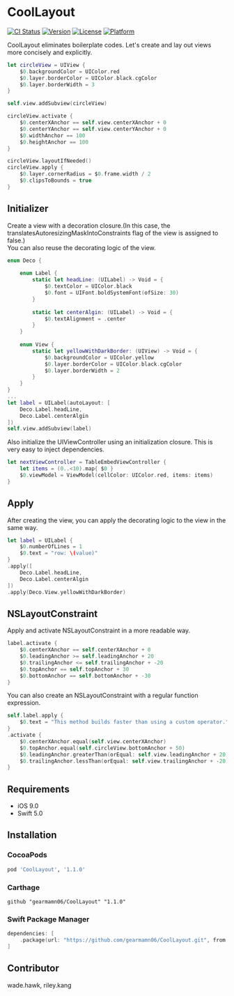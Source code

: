 # CoolLayout

[![CI Status](https://img.shields.io/travis/gearmamn06@gmail.com/CoolLayout.svg?style=flat)](https://travis-ci.org/gearmamn06@gmail.com/CoolLayout)
[![Version](https://img.shields.io/cocoapods/v/CoolLayout.svg?style=flat)](https://cocoapods.org/pods/CoolLayout)
[![License](https://img.shields.io/cocoapods/l/CoolLayout.svg?style=flat)](https://cocoapods.org/pods/CoolLayout)
[![Platform](https://img.shields.io/cocoapods/p/CoolLayout.svg?style=flat)](https://cocoapods.org/pods/CoolLayout)

CoolLayout eliminates boilerplate codes. Let's create and lay out views more concisely and explicitly. <br />

```swift
let circleView = UIView {
    $0.backgroundColor = UIColor.red
    $0.layer.borderColor = UIColor.black.cgColor
    $0.layer.borderWidth = 3
}

self.view.addSubview(circleView)

circleView.activate {
    $0.centerXAnchor == self.view.centerXAnchor + 0
    $0.centerYAnchor == self.view.centerYAnchor + 0
    $0.widthAnchor == 100
    $0.heightAnchor == 100
}

circleView.layoutIfNeeded()
circleView.apply {
    $0.layer.cornerRadius = $0.frame.width / 2
    $0.clipsToBounds = true
}
```

## Initializer
Create a view with a decoration closure.(In this case, the translatesAutoresizingMaskIntoConstraints flag of the view is assigned to false.)<br />
You can also reuse the decorating logic of the view.
```swift
enum Deco {
    
    enum Label {
        static let headLine: (UILabel) -> Void = {
            $0.textColor = UIColor.black
            $0.font = UIFont.boldSystemFont(ofSize: 30)
        }
        
        static let centerAlgin: (UILabel) -> Void = {
            $0.textAlignment = .center
        }
    }
    
    enum View {
        static let yellowWithDarkBorder: (UIView) -> Void = {
            $0.backgroundColor = UIColor.yellow
            $0.layer.borderColor = UIColor.black.cgColor
            $0.layer.borderWidth = 2
        }
    }
}
...
let label = UILabel(autoLayout: [
    Deco.Label.headLine,
    Deco.Label.centerAlgin
])
self.view.addSubview(label)

```
Also initialize the UIViewController using an initialization closure. This is very easy to inject dependencies.
```swift
let nextViewController = TableEmbedViewController {
    let items = (0..<10).map{ $0 }
    $0.viewModel = ViewModel(cellColor: UIColor.red, items: items)
}
```

## Apply
After creating the view, you can apply the decorating logic to the view in the same way.
```swift
let label = UILabel {
    $0.numberOfLines = 1
    $0.text = "row: \(value)"
}
.apply([
    Deco.Label.headLine,
    Deco.Label.centerAlgin
])
.apply(Deco.View.yellowWithDarkBorder)
```

## NSLayoutConstraint
Apply and activate NSLayoutConstraint in a more readable way.
```swift
label.activate {
    $0.centerXAnchor == self.centerXAnchor + 0
    $0.leadingAnchor >= self.leadingAnchor + 20
    $0.trailingAnchor <= self.trailingAnchor + -20
    $0.topAnchor == self.topAnchor + 30
    $0.bottomAnchor == self.bottomAnchor + -30
}
```
You can also create an NSLayoutConstraint with a regular function expression.
```swift
self.label.apply {
    $0.text = "This method builds faster than using a custom operator."
}
.activate {
    $0.centerXAnchor.equal(self.view.centerXAnchor)
    $0.topAnchor.equal(self.circleView.bottomAnchor + 50)
    $0.leadingAnchor.greaterThan(orEqual: self.view.leadingAnchor + 20)
    $0.trailingAnchor.lessThan(orEqual: self.view.trailingAnchor + -20)
}
```

## Requirements
- iOS 9.0
- Swift 5.0

## Installation

### CocoaPods

```ruby
pod 'CoolLayout', '1.1.0'
```

### Carthage
```ogdl
github "gearmamn06/CoolLayout" "1.1.0"
```

### Swift Package Manager
```swift
dependencies: [
    .package(url: "https://github.com/gearmamn06/CoolLayout.git", from: "1.1.0")
]
```

## Contributor
wade.hawk, riley.kang 
